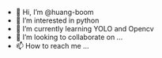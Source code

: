 - 👋 Hi, I’m @huang-boom
- 👀 I’m interested in python
- 🌱 I’m currently learning YOLO and Opencv
- 💞️ I’m looking to collaborate on ...
- 📫 How to reach me ...

<!---
huang-boom/huang-boom is a ✨ special ✨ repository because its `README.md` (this file) appears on your GitHub profile.
You can click the Preview link to take a look at your changes.
--->
